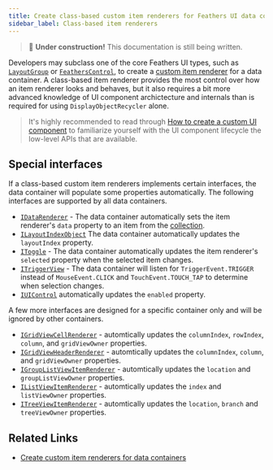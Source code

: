 ```yaml
---
title: Create class-based custom item renderers for Feathers UI data containers
sidebar_label: Class-based item renderers
---
```


> 🚧 **Under construction!** This documentation is still being written.

Developers may subclass one of the core Feathers UI types, such as [`LayoutGroup`](./layout-group.md) or [`FeathersControl`](https://api.feathersui.com/current/feathers/core/FeathersControl.html), to create a [custom item renderer](custom-item-renderers.md) for a data container. A class-based item renderer provides the most control over how an item renderer looks and behaves, but it also requires a bit more advanced knowledge of UI component archictecture and internals than is required for using `DisplayObjectRecycler` alone.

> It's highly recommended to read through [How to create a custom UI component](./custom-ui-components.md) to familiarize yourself with the UI component lifecycle the low-level APIs that are available.

## Special interfaces

If a class-based custom item renderers implements certain interfaces, the data container will populate some properties automatically. The following interfaces are supported by all data containers.

- [`IDataRenderer`](https://api.feathersui.com/current/feathers/controls/dataRenderers/IDataRenderer.html) - The data container automatically sets the item renderer's `data` property to an item from the [collection](./data-collections.md).
- [`ILayoutIndexObject`](https://api.feathersui.com/current/feathers/layout/ILayoutIndexObject.html) The data container automatically updates the `layoutIndex` property.
- [`IToggle`](https://api.feathersui.com/current/feathers/core/IToggle.html) - The data container automatically updates the item renderer's `selected` property when the selected item changes.
- [`ITriggerView`](https://api.feathersui.com/current/feathers/controls/ITriggerView.html) - The data container will listen for `TriggerEvent.TRIGGER` instead of `MouseEvent.CLICK` and `TouchEvent.TOUCH_TAP` to determine when selection changes.
- [`IUIControl`](https://api.feathersui.com/current/feathers/core/IUIControl.html) automatically updates the `enabled` property.

A few more interfaces are designed for a specific container only and will be ignored by other containers.

- [`IGridViewCellRenderer`](https://api.feathersui.com/current/feathers/controls/dataRenderers/IGridViewCellRenderer.html) - automtically updates the `columnIndex`, `rowIndex`, `column`, and `gridViewOwner` properties.
- [`IGridViewHeaderRenderer`](https://api.feathersui.com/current/feathers/controls/dataRenderers/IGridViewHeaderRenderer.html) - automtically updates the `columnIndex`, `column`, and `gridViewOwner` properties.
- [`IGroupListViewItemRenderer`](https://api.feathersui.com/current/feathers/controls/dataRenderers/IGroupListViewItemRenderer.html) - automtically updates the `location` and `groupListViewOwner` properties.
- [`IListViewItemRenderer`](https://api.feathersui.com/current/feathers/controls/dataRenderers/IListViewItemRenderer.html) - automtically updates the `index` and `listViewOwner` properties.
- [`ITreeViewItemRenderer`](https://api.feathersui.com/current/feathers/controls/dataRenderers/ITreeViewItemRenderer.html) - automtically updates the `location`, `branch` and `treeViewOwner` properties.

## Related Links

- [Create custom item renderers for data containers](custom-item-renderers.md)

